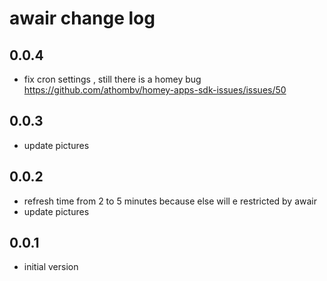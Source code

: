 # awair change log

## 0.0.4
- fix cron settings , still there is a homey bug https://github.com/athombv/homey-apps-sdk-issues/issues/50

## 0.0.3 
- update pictures

## 0.0.2 
- refresh time from 2 to 5 minutes because else will e restricted by awair
- update pictures

## 0.0.1 
- initial version